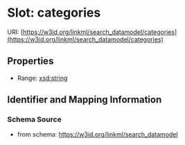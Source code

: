 # Slot: categories

URI: [https://w3id.org/linkml/search_datamodel/categories](https://w3id.org/linkml/search_datamodel/categories)



<!-- no inheritance hierarchy -->


## Properties

 * Range: [xsd:string](http://www.w3.org/2001/XMLSchema#string)



## Identifier and Mapping Information







### Schema Source


* from schema: https://w3id.org/linkml/search_datamodel



